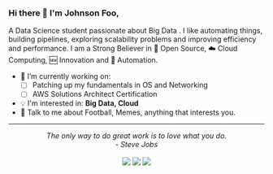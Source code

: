 ### Hi there 👋 I'm Johnson Foo,

A Data Science student passionate about Big Data . I like automating things, building pipelines, exploring scalability
problems and improving efficiency and performance. I am a Strong Believer in 📜 Open Source, :cloud: Cloud Computing,
:new: Innovation and :robot: Automation.

- 🔭 I’m currently working on:
    - [ ] Patching up my fundamentals in OS and Networking
    - [ ] AWS Solutions Architect Certification

- :bulb: I'm interested in: **Big Data, Cloud**
- 💬 Talk to me about Football, Memes, anything that interests you.

<!--
**johnsonfoo/johnsonfoo** is a ✨ _special_ ✨ repository because its `README.md` (this file) appears on your GitHub profile.
T
Here are some ideas to get you started:

- 🔭 I’m currently working on ...
- 🌱 I’m currently learning ...
- 👯 I’m looking to collaborate on ...
- 🤔 I’m looking for help with ...
- 💬 Ask me about ...
- 📫 How to reach me: ...
- 😄 Pronouns: ...
- ⚡ Fun fact: ...
-->

<hr>
<p align="center">
   <i>The only way to do great work is to love what you do.</i>
   <br>
   <i>- Steve Jobs</i>
   <br>
<br>
<a target="_blank" href="https://johnsonfoo.com/"><img src="https://img.shields.io/badge/-WEB-FF4088?style=for-the-badge&logo=Hugo&logoColor=white"></img></a>	
<a target="_blank" href="https://www.linkedin.com/in/johnson-foo/"><img src="https://img.shields.io/badge/-LinkedIn-0077B5?style=for-the-badge&logo=Linkedin&logoColor=white"></img></a>
<a target="_blank" href="mailto:johnsonfoo98@gmail.com"><img src="https://img.shields.io/badge/-Gmail-D14836?style=for-the-badge&logo=Gmail&logoColor=white"></img></a>
<br>
</p>       
